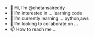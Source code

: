 - 👋 Hi, I’m @chetansaireddy
- 👀 I’m interested in ... learning code
- 🌱 I’m currently learning ... python,aws
- 💞️ I’m looking to collaborate on ... 
- 📫 How to reach me ... 

<!---
chetansaireddy/chetansaireddy is a ✨ special ✨ repository because its `README.md` (this file) appears on your GitHub profile.
You can click the Preview link to take a look at your changes.
--->
